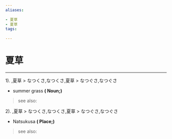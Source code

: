 ```yaml
---
aliases:
    
- 夏草
- 夏草
tags:
    
---
```


# 夏草
---
1).
,夏草 > なつくさ,なつくさ,夏草 > なつぐさ,なつぐさ

- summer grass
**( Noun;)**
> see also: 
            
2).
,夏草 > なつくさ,なつくさ,夏草 > なつぐさ,なつぐさ

- Natsukusa
**( Place;)**
> see also: 
            